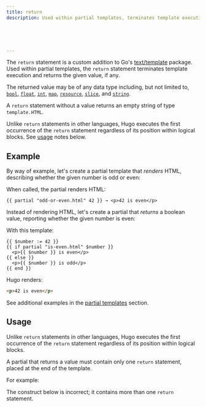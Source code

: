 ```yaml
---
title: return
description: Used within partial templates, terminates template execution and returns the given value, if any.



  

---
```


The `return` statement is a custom addition to Go's [text/template] package. Used within partial templates, the `return` statement terminates template execution and returns the given value, if any.

The returned value may be of any data type including, but not limited to, [`bool`], [`float`], [`int`], [`map`], [`resource`], [`slice`], and [`string`].

A `return` statement without a value returns an empty string of type `template.HTML`.

[`bool`]: /getting-started/glossary/#bool
[`float`]: /getting-started/glossary/#float
[`int`]: /getting-started/glossary/#int
[`map`]: /getting-started/glossary/#map
[`resource`]: /getting-started/glossary/#resource
[`slice`]: /getting-started/glossary/#slice
[`string`]: /getting-started/glossary/#string
[text/template]: https://pkg.go.dev/text/template


Unlike `return` statements in other languages, Hugo executes the first occurrence of the `return` statement regardless of its position within logical blocks. See [usage](#usage) notes below.


## Example

By way of example, let's create a partial template that _renders_ HTML, describing whether the given number is odd or even:


When called, the partial renders HTML:

```go-html-template
{{ partial "odd-or-even.html" 42 }} → <p>42 is even</p>
```

Instead of rendering HTML, let's create a partial that _returns_ a boolean value, reporting whether the given number is even:

With this template:

```go-html-template
{{ $number := 42 }}
{{ if partial "is-even.html" $number }}
  <p>{{ $number }} is even</p>
{{ else }}
  <p>{{ $number }} is odd</p>
{{ end }}
```

Hugo renders:

```html
<p>42 is even</p>
```

See additional examples in the [partial templates] section.

[partial templates]: /templates/partial/#returning-a-value-from-a-partial

## Usage


Unlike `return` statements in other languages, Hugo executes the first occurrence of the `return` statement regardless of its position within logical blocks.


A partial that returns a value must contain only one `return` statement, placed at the end of the template.

For example:




The construct below is incorrect; it contains more than one `return` statement.



